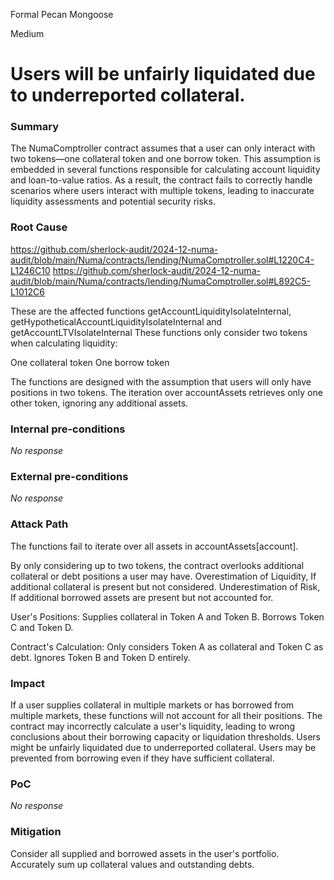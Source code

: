 Formal Pecan Mongoose

Medium

# Users will be unfairly liquidated due to underreported collateral.

### Summary

The NumaComptroller contract assumes that a user can only interact with two tokens—one collateral token and one borrow token. This assumption is embedded in several functions responsible for calculating account liquidity and loan-to-value ratios. As a result, the contract fails to correctly handle scenarios where users interact with multiple tokens, leading to inaccurate liquidity assessments and potential security risks.

### Root Cause

https://github.com/sherlock-audit/2024-12-numa-audit/blob/main/Numa/contracts/lending/NumaComptroller.sol#L1220C4-L1246C10
https://github.com/sherlock-audit/2024-12-numa-audit/blob/main/Numa/contracts/lending/NumaComptroller.sol#L892C5-L1012C6

These are the affected functions getAccountLiquidityIsolateInternal, getHypotheticalAccountLiquidityIsolateInternal and getAccountLTVIsolateInternal
These functions only consider two tokens when calculating liquidity:

One collateral token
One borrow token

The functions are designed with the assumption that users will only have positions in two tokens. The iteration over accountAssets retrieves only one other token, ignoring any additional assets.

### Internal pre-conditions

_No response_

### External pre-conditions

_No response_

### Attack Path

The functions fail to iterate over all assets in accountAssets[account].

By only considering up to two tokens, the contract overlooks additional collateral or debt positions a user may have.
Overestimation of Liquidity, If additional collateral is present but not considered.
Underestimation of Risk, If additional borrowed assets are present but not accounted for.

User's Positions:
Supplies collateral in Token A and Token B.
Borrows Token C and Token D.

Contract's Calculation:
Only considers Token A as collateral and Token C as debt.
Ignores Token B and Token D entirely.

### Impact

If a user supplies collateral in multiple markets or has borrowed from multiple markets, these functions will not account for all their positions. The contract may incorrectly calculate a user's liquidity, leading to wrong conclusions about their borrowing capacity or liquidation thresholds.
Users might be unfairly liquidated due to underreported collateral. Users may be prevented from borrowing even if they have sufficient collateral.



### PoC

_No response_

### Mitigation

Consider all supplied and borrowed assets in the user's portfolio.
Accurately sum up collateral values and outstanding debts.